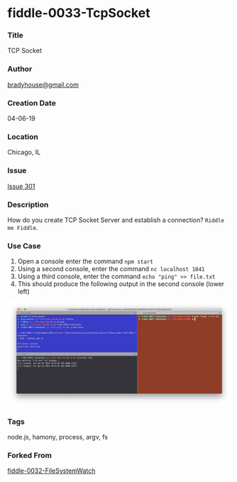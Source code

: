 fiddle-0033-TcpSocket
======

### Title<a name="title"></a>

TCP Socket


### Author <a name="author"></a>

bradyhouse@gmail.com


### Creation Date<a name="creation-date"></a>

04-06-19


### Location<a name="location"></a>

Chicago, IL


### Issue<a name="issue"></a>

[Issue 301](https://github.com/bradyhouse/house/issues/301)


### Description<a name="description"></a>

How do you create TCP Socket Server and establish a connection? `Riddle me Fiddle`.


### Use Case<a name="use-case"></a>

1.  Open a console enter the command `npm start`
2.  Using a second console, enter the command `nc localhost 1841`
2.  Using a third console, enter the command `echo "ping" >> file.txt`
3.  This should produce the following output in the second console (lower left)

![Screenshot](screenshot.png)
    

### Tags<a name="tags"></a>

node.js, hamony, process, argv, fs


### Forked From

[fiddle-0032-FileSystemWatch](../fiddle-0032-FileSystemWatch)
